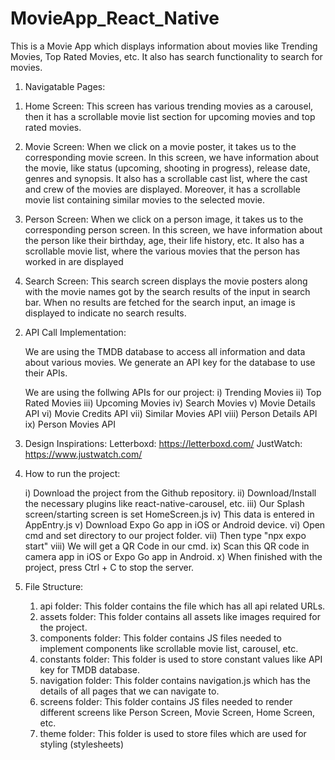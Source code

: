 # MovieApp_React_Native

This is a Movie App which displays information about movies like Trending Movies, Top Rated Movies, etc.
It also has search functionality to search for movies.

1. Navigatable Pages:

1) Home Screen:
  This screen has various trending movies as a carousel, then it has a scrollable movie list section for upcoming movies and top rated movies.

2) Movie Screen:
  When we click on a movie poster, it takes us to the corresponding movie screen.
  In this screen, we have information about the movie, like status (upcoming, shooting in progress), release date, genres and synopsis.
  It also has a scrollable cast list, where the cast and crew of the movies are displayed.
  Moreover, it has a scrollable movie list containing similar movies to the selected movie.

4) Person Screen:
  When we click on a person image, it takes us to the corresponding person screen.
  In this screen, we have information about the person like their birthday, age, their life history, etc.
  It also has a scrollable movie list, where the various movies that the person has worked in are displayed

5) Search Screen:
   This search screen displays the movie posters along with the movie names got by the search results of the input in search bar.
   When no results are fetched for the search input, an image is displayed to indicate no search results.

2. API Call Implementation:
  
   We are using the TMDB database to access all information and data about various movies.
   We generate an API key for the database to use their APIs.

   We are using the follwing APIs for our project:
   i) Trending Movies
   ii) Top Rated Movies
   iii) Upcoming Movies
   iv) Search Movies
   v) Movie Details API
   vi) Movie Credits API
   vii) Similar Movies API
   viii) Person Details API
   ix) Person Movies API

3. Design Inspirations:
   Letterboxd: https://letterboxd.com/
   JustWatch: https://www.justwatch.com/

4. How to run the project:

   i) Download the project from the Github repository.
   ii) Download/Install the necessary plugins like react-native-carousel, etc.
   iii) Our Splash screen/starting screen is set HomeScreen.js
   iv) This data is entered in AppEntry.js
   v) Download Expo Go app in iOS or Android device.
   vi) Open cmd and set directory to our project folder.
   vii) Then type "npx expo start"
   viii) We will get a QR Code in our cmd.
   ix) Scan this QR code in camera app in iOS or Expo Go app in Android.
   x) When finished with the project, press Ctrl + C to stop the server.

6. File Structure:

   1) api folder: This folder contains the file which has all api related URLs.
   2) assets folder: This folder contains all assets like images required for the project.
   3) components folder: This folder contains JS files needed to implement components like scrollable movie list, carousel, etc.
   4) constants folder: This folder is used to store constant values like API key for TMDB database.
   5) navigation folder: This folder contains navigation.js which has the details of all pages that we can navigate to.
   6) screens folder: This folder contains JS files needed to render different screens like Person Screen, Movie Screen, Home Screen, etc.
   7) theme folder: This folder is used to store files which are used for styling (stylesheets)
